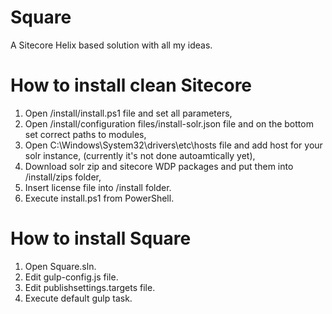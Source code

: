 # Square
A Sitecore Helix based solution with all my ideas.

# How to install clean Sitecore

1. Open /install/install.ps1 file and set all parameters,
2. Open /install/configuration files/install-solr.json file and on the bottom set correct paths to modules,
3. Open C:\Windows\System32\drivers\etc\hosts file and add host for your solr instance, (currently it's not done autoamtically yet),
4. Download solr zip and sitecore WDP packages and put them into /install/zips folder,
5. Insert license file into /install folder.
5. Execute install.ps1 from PowerShell.

# How to install Square

1. Open Square.sln. 
2. Edit gulp-config.js file.
3. Edit publishsettings.targets file.
4. Execute default gulp task.
